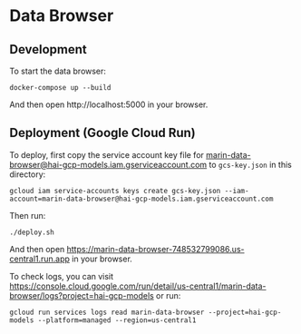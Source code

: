 # Data Browser

## Development

To start the data browser:

    docker-compose up --build

And then open http://localhost:5000 in your browser.

## Deployment (Google Cloud Run)

To deploy, first copy the service account key file for marin-data-browser@hai-gcp-models.iam.gserviceaccount.com to `gcs-key.json` in this directory:

    gcloud iam service-accounts keys create gcs-key.json --iam-account=marin-data-browser@hai-gcp-models.iam.gserviceaccount.com

Then run:

    ./deploy.sh

And then open https://marin-data-browser-748532799086.us-central1.run.app in your browser.

To check logs, you can visit https://console.cloud.google.com/run/detail/us-central1/marin-data-browser/logs?project=hai-gcp-models or run:

    gcloud run services logs read marin-data-browser --project=hai-gcp-models --platform=managed --region=us-central1
